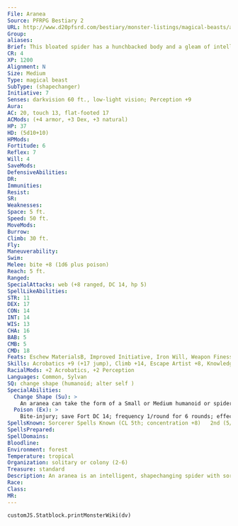 ```yaml
---
File: Aranea
Source: PFRPG Bestiary 2
URL: http://www.d20pfsrd.com/bestiary/monster-listings/magical-beasts/aranea
Group: 
aliases: 
Brief: This bloated spider has a hunchbacked body and a gleam of intelligence in its multiple eyes.
CR: 4
XP: 1200
Alignment: N
Size: Medium
Type: magical beast
SubType: (shapechanger)
Initiative: 7
Senses: darkvision 60 ft., low-light vision; Perception +9
Aura: 
AC: 20, touch 13, flat-footed 17
ACMods: (+4 armor, +3 Dex, +3 natural)
HP: 37
HD: (5d10+10)
HPMods: 
Fortitude: 6
Reflex: 7
Will: 4
SaveMods: 
DefensiveAbilities: 
DR: 
Immunities: 
Resist: 
SR: 
Weaknesses: 
Space: 5 ft.
Speed: 50 ft.
MoveMods: 
Burrow: 
Climb: 30 ft.
Fly: 
Maneuverability: 
Swim: 
Melee: bite +8 (1d6 plus poison)
Reach: 5 ft.
Ranged: 
SpecialAttacks: web (+8 ranged, DC 14, hp 5)
SpellLikeAbilities: 
STR: 11
DEX: 17
CON: 14
INT: 14
WIS: 13
CHA: 16
BAB: 5
CMB: 5
CMD: 18
Feats: Eschew MaterialsB, Improved Initiative, Iron Will, Weapon Finesse
Skills: Acrobatics +9 (+17 jump), Climb +14, Escape Artist +8, Knowledge (arcana) +7, Perception +9, Stealth +9
RacialMods: +2 Acrobatics, +2 Perception
Languages: Common, Sylvan
SQ: change shape (humanoid; alter self )
SpecialAbilities:
  Change Shape (Su): >
    An aranea can take the form of a Small or Medium humanoid or spider-humanoid hybrid. In humanoid form, an aranea cannot use its bite, web, or poison. In spider-humanoid hybrid form, an aranea looks like a humanoid with spidery fangs and spinnerets, with the latter typically located at the small of its back. The aranea retains its bite attack, webs, and poison in this form, and can wield weapons and wear armor. When in humanoid or hybrid form, an aranea's speed is 30 feet and it has no climb speed.
  Poison (Ex): >
    Bite-injury; save Fort DC 14; frequency 1/round for 6 rounds; effect 1d3 Strength; cure 1 save.  Spells An aranea casts spells as a 5th-level sorcerer, but does not gain any additional abilities, such as a sorcerous bloodline.
SpellsKnown: Sorcerer Spells Known (CL 5th; concentration +8)   2nd (5/day)-invisibility, mirror image   1st (7/day)-charm person (DC 14), mage armor (1 already cast), silent image (DC 14), sleep (DC 14)   0 (at will)-daze (DC 13), detect magic, ghost sound (DC 13), light, mage hand, resistance
SpellsPrepared: 
SpellDomains: 
Bloodline: 
Environment: forest
Temperature: tropical
Organization: solitary or colony (2-6)
Treasure: standard
Description: An aranea is an intelligent, shapechanging spider with sorcerous powers. In its natural form, an aranea resembles a humpbacked spider a little bigger than a human, and weighs about 150 pounds. The hump on its back houses the aranea's brain. All araneas have a single alternate form as well-this alternate form is that of a Small or Medium humanoid. Although an aranea can assume a spider-hybrid variant of this form, it cannot use its change shape ability to assume multiple humanoid forms-this additional shape is locked into one unique appearance.  Araneas typically gather in small colonies of two to six individuals, making webbed nests high in trees. These colonies work together to research magic, and may change membership many times over as individuals leave to pursue their own studies and are replaced by newer members. A single aranea may take on humanoid form and live for years in a humanoid community, never revealing its true nature. Though araneas generally prefer to be left alone, they often prove quite knowledgeable about the ways of magic, and if approached peacefully may be willing to share their expertise for the right price (typically a magic item or some service).  Skilled spellcasters, araneas try to avoid physical combat and use their webs and spells when they can. Rather than kill their enemies, araneas often subdue opponents and hold them for ransom.
Race: 
Class: 
MR: 
---
```

```dataviewjs
customJS.Statblock.printMonsterWiki(dv)
```

